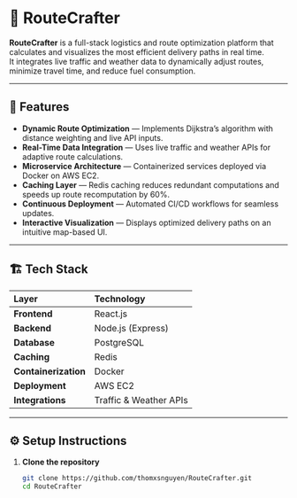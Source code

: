 # 🚚 RouteCrafter

**RouteCrafter** is a full-stack logistics and route optimization platform that calculates and visualizes the most efficient delivery paths in real time.  
It integrates live traffic and weather data to dynamically adjust routes, minimize travel time, and reduce fuel consumption.

---

## 🧠 Features

- **Dynamic Route Optimization** — Implements Dijkstra’s algorithm with distance weighting and live API inputs.
- **Real-Time Data Integration** — Uses live traffic and weather APIs for adaptive route calculations.
- **Microservice Architecture** — Containerized services deployed via Docker on AWS EC2.
- **Caching Layer** — Redis caching reduces redundant computations and speeds up route recomputation by 60%.
- **Continuous Deployment** — Automated CI/CD workflows for seamless updates.
- **Interactive Visualization** — Displays optimized delivery paths on an intuitive map-based UI.

---

## 🏗️ Tech Stack

| Layer                | Technology             |
| :------------------- | :--------------------- |
| **Frontend**         | React.js               |
| **Backend**          | Node.js (Express)      |
| **Database**         | PostgreSQL             |
| **Caching**          | Redis                  |
| **Containerization** | Docker                 |
| **Deployment**       | AWS EC2                |
| **Integrations**     | Traffic & Weather APIs |

---

## ⚙️ Setup Instructions

1. **Clone the repository**
   ```bash
   git clone https://github.com/thomxsnguyen/RouteCrafter.git
   cd RouteCrafter
   ```
